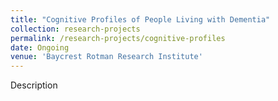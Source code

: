 ```yaml
---
title: "Cognitive Profiles of People Living with Dementia"
collection: research-projects
permalink: /research-projects/cognitive-profiles
date: Ongoing
venue: 'Baycrest Rotman Research Institute'
---
```


Description